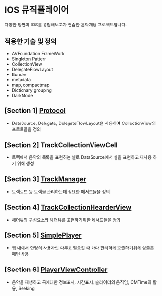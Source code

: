 # IOS 뮤직플레이어
다양한 방면의 IOS를 경험해보고자 연습한 음악재생 프로젝트입니다.
## 적용한 기술 및 정의
- AVFoundation FrameWork
- Singleton Pattern
- CollectionView
- DelegateFlowLayout
- Bundle
- metadata
- map, compactmap
- Dictionary grouping
- DarkMode

## [Section 1] [Protocol](https://github.com/JongPyoAhn/MusicPlay/blob/main/Explanation/HomeViewController.md)
- DataSource, Delegate, DelegateFlowLayout을 사용하여 CollectionView의 프로토콜을 정의
## [Section 2] [TrackCollectionViewCell](https://github.com/JongPyoAhn/MusicPlay/blob/main/Explanation/TrackCollectionViewCell.md)
- 트랙에서 음악의 목록을 표현하는 셀로 DataSource에서 셀을 표현하고 재사용 하기 위해 생성
## [Section 3] [TrackManager](https://github.com/JongPyoAhn/MusicPlay/blob/main/Explanation/TrackManager.md)
- 트랙로드 등 트랙을 관리하는데 필요한 메서드들을 정의
## [Section 4] [TrackCollectionHearderView](https://github.com/JongPyoAhn/MusicPlay/blob/main/Explanation/TrackCollectionHeaderView.md)
- 헤더뷰의 구성요소와 헤더뷰를 표현하기위한 메서드들을 정의
## [Section 5] [SimplePlayer](https://github.com/JongPyoAhn/MusicPlay/blob/main/Explanation/SimplePlayer.md)
- 앱 내에서 한명의 사용자만 다루고 필요할 때 마다 편리하게 호출하기위해 싱글톤 패턴 사용
## [Section 6] [PlayerViewController](https://github.com/JongPyoAhn/MusicPlay/blob/main/Explanation/PlayerViewController.md)
- 음악을 재생하고 곡에대한 정보표시, 시간표시, 슬라이더의 움직임, CMTime의 활용, Seeking 
